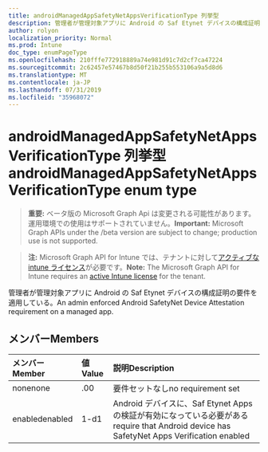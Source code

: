 ```yaml
---
title: androidManagedAppSafetyNetAppsVerificationType 列挙型
description: 管理者が管理対象アプリに Android の Saf Etynet デバイスの構成証明の要件を適用している。
author: rolyon
localization_priority: Normal
ms.prod: Intune
doc_type: enumPageType
ms.openlocfilehash: 210fffe772918889a74e981d91c7d2cf7ca47224
ms.sourcegitcommit: 2c62457e57467b8d50f21b255b553106a9a5d8d6
ms.translationtype: MT
ms.contentlocale: ja-JP
ms.lasthandoff: 07/31/2019
ms.locfileid: "35968072"
---
```

# <a name="androidmanagedappsafetynetappsverificationtype-enum-type"></a><span data-ttu-id="bee7d-103">androidManagedAppSafetyNetAppsVerificationType 列挙型</span><span class="sxs-lookup"><span data-stu-id="bee7d-103">androidManagedAppSafetyNetAppsVerificationType enum type</span></span>

> <span data-ttu-id="bee7d-104">**重要:** ベータ版の Microsoft Graph Api は変更される可能性があります。運用環境での使用はサポートされていません。</span><span class="sxs-lookup"><span data-stu-id="bee7d-104">**Important:** Microsoft Graph APIs under the /beta version are subject to change; production use is not supported.</span></span>

> <span data-ttu-id="bee7d-105">**注:** Microsoft Graph API for Intune では、テナントに対して[アクティブな intune ライセンス](https://go.microsoft.com/fwlink/?linkid=839381)が必要です。</span><span class="sxs-lookup"><span data-stu-id="bee7d-105">**Note:** The Microsoft Graph API for Intune requires an [active Intune license](https://go.microsoft.com/fwlink/?linkid=839381) for the tenant.</span></span>

<span data-ttu-id="bee7d-106">管理者が管理対象アプリに Android の Saf Etynet デバイスの構成証明の要件を適用している。</span><span class="sxs-lookup"><span data-stu-id="bee7d-106">An admin enforced Android SafetyNet Device Attestation requirement on a managed app.</span></span>

## <a name="members"></a><span data-ttu-id="bee7d-107">メンバー</span><span class="sxs-lookup"><span data-stu-id="bee7d-107">Members</span></span>
|<span data-ttu-id="bee7d-108">メンバー</span><span class="sxs-lookup"><span data-stu-id="bee7d-108">Member</span></span>|<span data-ttu-id="bee7d-109">値</span><span class="sxs-lookup"><span data-stu-id="bee7d-109">Value</span></span>|<span data-ttu-id="bee7d-110">説明</span><span class="sxs-lookup"><span data-stu-id="bee7d-110">Description</span></span>|
|:---|:---|:---|
|<span data-ttu-id="bee7d-111">none</span><span class="sxs-lookup"><span data-stu-id="bee7d-111">none</span></span>|<span data-ttu-id="bee7d-112">.0</span><span class="sxs-lookup"><span data-stu-id="bee7d-112">0</span></span>|<span data-ttu-id="bee7d-113">要件セットなし</span><span class="sxs-lookup"><span data-stu-id="bee7d-113">no requirement set</span></span>|
|<span data-ttu-id="bee7d-114">enabled</span><span class="sxs-lookup"><span data-stu-id="bee7d-114">enabled</span></span>|<span data-ttu-id="bee7d-115">1-d</span><span class="sxs-lookup"><span data-stu-id="bee7d-115">1</span></span>|<span data-ttu-id="bee7d-116">Android デバイスに、Saf Etynet Apps の検証が有効になっている必要がある</span><span class="sxs-lookup"><span data-stu-id="bee7d-116">require that Android device has SafetyNet Apps Verification enabled</span></span>|





